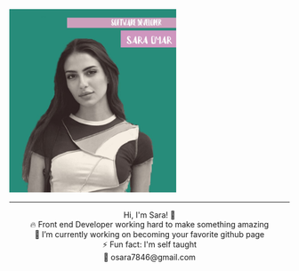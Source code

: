 <img src="https://github.com/codeQueen211/codeQueen211/blob/main/githubPhoto(1).jpg" width=300px hight=100px>
 <hr></hr>
<p align="center">
 Hi, I'm Sara! 👋 <br>
🔥 Front end Developer working hard to make something amazing <br>
🔭 I’m currently working on becoming your favorite github page <br>
⚡ Fun fact: I'm self taught <br>
📧 osara7846@gmail.com
</p>


